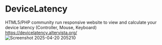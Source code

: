 # DeviceLatency
HTML5/PHP community run responsive website to view and calculate your device latency (Controller, Mouse, Keyboard) <br>
https://devicelatency.altervista.org/ <br>
![Screenshot 2025-04-20 205210](https://github.com/user-attachments/assets/82b17a1f-0c91-4ab1-b65a-c5a5c17899d0)
